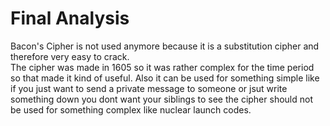 # Final Analysis
Bacon's Cipher is not used anymore because it is a substitution cipher and therefore very easy to crack.  
The cipher was made in 1605 so it was rather complex for the time period so that made it kind of useful. Also it can be used for something simple like if you just want to send a private message to someone or jsut write something down you dont want your siblings to see the cipher should not be used for something complex like nuclear launch codes.
